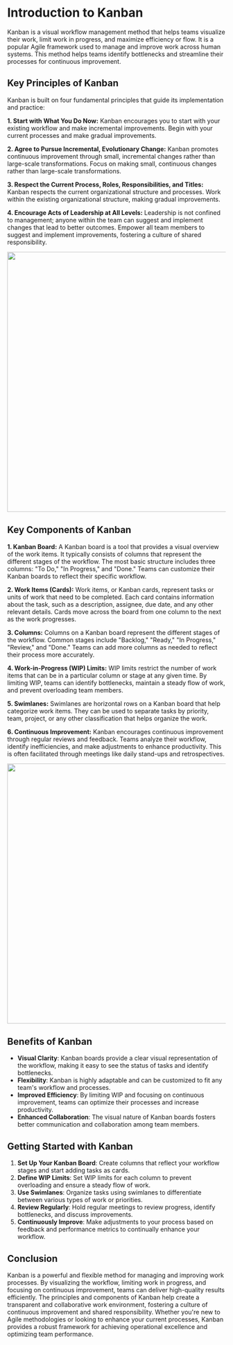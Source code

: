 # Introduction to Kanban

Kanban is a visual workflow management method that helps teams visualize their work, limit work in progress, and maximize efficiency or flow. It is a popular Agile framework used to manage and improve work across human systems. This method helps teams identify bottlenecks and streamline their processes for continuous improvement.

## Key Principles of Kanban

Kanban is built on four fundamental principles that guide its implementation and practice:

**1. Start with What You Do Now:** Kanban encourages you to start with your existing workflow and make incremental improvements. Begin with your current processes and make gradual improvements.

**2. Agree to Pursue Incremental, Evolutionary Change:** Kanban promotes continuous improvement through small, incremental changes rather than large-scale transformations. Focus on making small, continuous changes rather than large-scale transformations.

**3. Respect the Current Process, Roles, Responsibilities, and Titles:** Kanban respects the current organizational structure and processes. Work within the existing organizational structure, making gradual improvements.

**4. Encourage Acts of Leadership at All Levels:** Leadership is not confined to management; anyone within the team can suggest and implement changes that lead to better outcomes. Empower all team members to suggest and implement improvements, fostering a culture of shared responsibility.

<p align="center">
  <img src="https://bordio.com/wp-content/uploads/2022/06/The-4-principles-of-Kanban.png" width="600"/>
</p>

## Key Components of Kanban

**1. Kanban Board:** A Kanban board is a tool that provides a visual overview of the work items. It typically consists of columns that represent the different stages of the workflow. The most basic structure includes three columns: "To Do," "In Progress," and "Done." Teams can customize their Kanban boards to reflect their specific workflow.

**2. Work Items (Cards):** Work items, or Kanban cards, represent tasks or units of work that need to be completed. Each card contains information about the task, such as a description, assignee, due date, and any other relevant details. Cards move across the board from one column to the next as the work progresses.

**3. Columns:** Columns on a Kanban board represent the different stages of the workflow. Common stages include "Backlog," "Ready," "In Progress," "Review," and "Done." Teams can add more columns as needed to reflect their process more accurately.

**4. Work-in-Progress (WIP) Limits:** WIP limits restrict the number of work items that can be in a particular column or stage at any given time. By limiting WIP, teams can identify bottlenecks, maintain a steady flow of work, and prevent overloading team members.

**5. Swimlanes:** Swimlanes are horizontal rows on a Kanban board that help categorize work items. They can be used to separate tasks by priority, team, project, or any other classification that helps organize the work.

**6. Continuous Improvement:** Kanban encourages continuous improvement through regular reviews and feedback. Teams analyze their workflow, identify inefficiencies, and make adjustments to enhance productivity. This is often facilitated through meetings like daily stand-ups and retrospectives.

<p align="center">
  <img src="https://tcard.leantransitionsolutions.com/assets/images/tcard-kanban-boards/kanban-board-features.png" width="600"/>
</p>

## Benefits of Kanban

- **Visual Clarity**: Kanban boards provide a clear visual representation of the workflow, making it easy to see the status of tasks and identify bottlenecks.
- **Flexibility**: Kanban is highly adaptable and can be customized to fit any team's workflow and processes.
- **Improved Efficiency**: By limiting WIP and focusing on continuous improvement, teams can optimize their processes and increase productivity.
- **Enhanced Collaboration**: The visual nature of Kanban boards fosters better communication and collaboration among team members.

## Getting Started with Kanban

1. **Set Up Your Kanban Board**: Create columns that reflect your workflow stages and start adding tasks as cards.
2. **Define WIP Limits**: Set WIP limits for each column to prevent overloading and ensure a steady flow of work.
3. **Use Swimlanes**: Organize tasks using swimlanes to differentiate between various types of work or priorities.
4. **Review Regularly**: Hold regular meetings to review progress, identify bottlenecks, and discuss improvements.
5. **Continuously Improve**: Make adjustments to your process based on feedback and performance metrics to continually enhance your workflow.

## Conclusion

Kanban is a powerful and flexible method for managing and improving work processes. By visualizing the workflow, limiting work in progress, and focusing on continuous improvement, teams can deliver high-quality results efficiently. The principles and components of Kanban help create a transparent and collaborative work environment, fostering a culture of continuous improvement and shared responsibility. Whether you're new to Agile methodologies or looking to enhance your current processes, Kanban provides a robust framework for achieving operational excellence and optimizing team performance.
